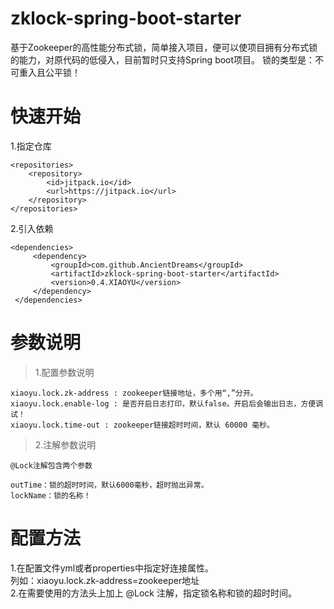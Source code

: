 # zklock-spring-boot-starter
基于Zookeeper的高性能分布式锁，简单接入项目，便可以使项目拥有分布式锁的能力，对原代码的低侵入，目前暂时只支持Spring boot项目。
锁的类型是：不可重入且公平锁！
# 快速开始
1.指定仓库

    <repositories>
        <repository>
            <id>jitpack.io</id>
            <url>https://jitpack.io</url>
        </repository>
    </repositories>

2.引入依赖

    <dependencies>
         <dependency>
             <groupId>com.github.AncientDreams</groupId>
             <artifactId>zklock-spring-boot-starter</artifactId>
             <version>0.4.XIAOYU</version>
         </dependency>
     </dependencies>
     
# 参数说明
> 1.配置参数说明

```properties
xiaoyu.lock.zk-address : zookeeper链接地址，多个用“,”分开。
xiaoyu.lock.enable-log : 是否开启日志打印，默认false。开启后会输出日志，方便调试！
xiaoyu.lock.time-out : zookeeper链接超时时间，默认 60000 毫秒。
```

> 2.注解参数说明
```properties
@Lock注解包含两个参数

outTime：锁的超时时间，默认6000毫秒，超时抛出异常。
lockName：锁的名称！
```

# 配置方法
1.在配置文件yml或者properties中指定好连接属性。<br/>
列如：xiaoyu.lock.zk-address=zookeeper地址<br/>
2.在需要使用的方法头上加上 @Lock 注解，指定锁名称和锁的超时时间。<br/>


